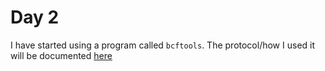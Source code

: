 # Day 2
I have started using a program called `bcftools`.
The protocol/how I used it will be documented [here](/methods/bcftools_protocol.md/)

